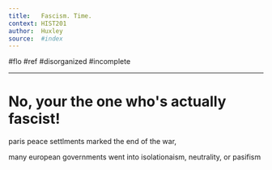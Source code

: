 ```yaml
---
title:   Fascism. Time.
context: HIST201
author:  Huxley
source:  #index
---
```


#flo #ref #disorganized #incomplete

---


# No, your the one who's actually fascist!



paris peace settlments marked the end of the war,

many european governments went into isolationaism, neutrality, or pasifism






































